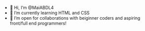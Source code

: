 - 👋 Hi, I’m @MaiABDL4
- 🌱 I’m currently learning HTML and CSS
- 💞️ I’m open for collaborations with beiginner coders and aspiring front/full end programmers!


<!---
MaiABDL4/MaiABDL4 is a ✨ special ✨ repository because its `README.md` (this file) appears on your GitHub profile.
You can click the Preview link to take a look at your changes.
--->
